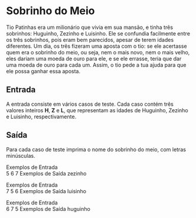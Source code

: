 # Sobrinho do Meio

Tio Patinhas era um milionário que vivia em sua mansão, e tinha três sobrinhos: Huguinho, Zezinho e Luisinho. Ele se confundia facilmente entre os três sobrinhos, pois eram bem parecidos, apesar de terem idades diferentes. Um dia, os três fizeram uma aposta com o tio: se ele acertasse quem era o sobrinho do meio, ou seja, nem o mais novo, nem o mais velho, eles dariam uma moeda de ouro para ele, e se ele errasse, teria que dar uma moeda de ouro para cada um. Assim, o tio pede a tua ajuda para que ele possa ganhar essa aposta.

## Entrada

A entrada consiste em vários casos de teste. Cada caso contém três valores inteiros **H**, **Z** e **L**, que representam as idades de Huguinho, Zezinho e Luisinho, respectivamente. 


## Saída

Para cada caso de teste imprima o nome do sobrinho do meio, com letras minúsculas.

Exemplos de Entrada 	
5 6 7
Exemplos de Saída
zezinho

Exemplos de Entrada 	
7 5 6
Exemplos de Saída
luisinho

Exemplos de Entrada 	
6 7 5
Exemplos de Saída
huguinho